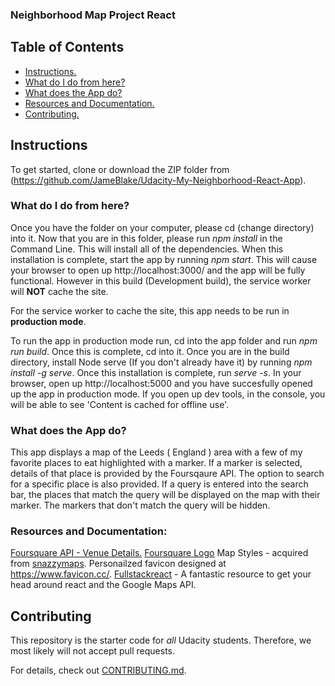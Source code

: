 ### __Neighborhood Map Project React__

## __Table of Contents__

* [Instructions.](#instructions)
* [What do I do from here?](#what-do-I-do-from-here?)
* [What does the App do?](#what-does-the-app-do?)
* [Resources and Documentation.](#resources-and-documentation)
* [Contributing.](#contributing)

## __Instructions__

To get started, clone or download the ZIP folder from (https://github.com/JameBlake/Udacity-My-Neighborhood-React-App).

### __What do I do from here?__

Once you have the folder on your computer, please cd (change directory) into it.
Now that you are in this folder, please run *npm install* in the Command Line. This will install all of the dependencies.
When this installation is complete, start the app by running *npm start*.
This will cause your browser to open up http://localhost:3000/ and the app will be fully functional. However in this build (Development build), the service worker will **NOT** cache the site.

For the service worker to cache the site, this app needs to be run in **production mode**.

To run the app in production mode run, cd into the app folder and run *npm run build*. Once this is complete, cd into it.
Once you are in the build directory, install Node serve (If you don't already have it) by running *npm install -g serve*.
Once this installation is complete, run *serve -s*.
In your browser, open up http://localhost:5000 and you have succesfully opened up the app in production mode. If you open up dev tools, in the console, you will be able to see 'Content is cached for offline use'.

### __What does the App do?__

This app displays a map of the Leeds ( England ) area with a few of my favorite places to eat highlighted with a marker.
If a marker is selected, details of that place is provided by the Foursqaure API. The option to search for a specific place is also provided. If a query is entered into the search bar, the places that match the query will be displayed on the map with their marker. The markers that don't match the query will be hidden.

### __Resources and Documentation:__

[Foursquare API - Venue Details.](https://developer.foursquare.com/docs/api/venues/details)
[Foursquare Logo](https://www.dropbox.com/sh/kf7rywth02sba55/AADWM1DWQ3BeJWR3ULEQijMga/Logos/Developer?dl=0)
Map Styles - acquired from [snazzymaps](https://snazzymaps.com/).
Personailzed favicon designed at https://www.favicon.cc/.
[Fullstackreact](https://www.fullstackreact.com/articles/how-to-write-a-google-maps-react-component/) - A fantastic resource to get your head around react and the Google Maps API.


## __Contributing__

This repository is the starter code for _all_ Udacity students. Therefore, we most likely will not accept pull requests.

For details, check out [CONTRIBUTING.md](CONTRIBUTING.md).


